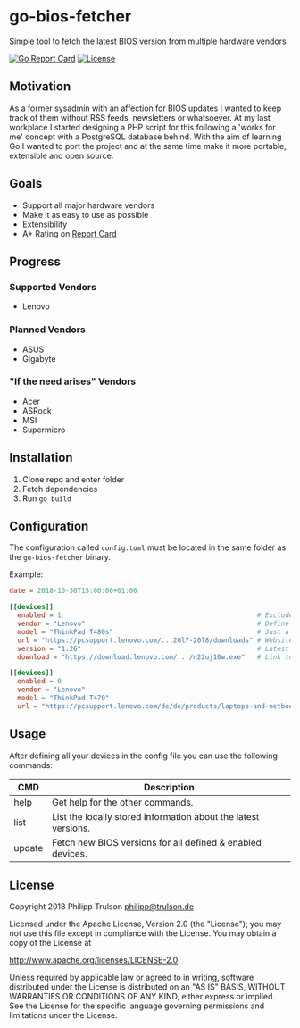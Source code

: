 # go-bios-fetcher
Simple tool to fetch the latest BIOS version from multiple hardware vendors

[![Go Report Card](https://goreportcard.com/badge/github.com/der-eismann/go-bios-fetcher)](https://goreportcard.com/report/github.com/der-eismann/go-bios-fetcher) [![License](https://img.shields.io/github/license/der-eismann/go-bios-fetcher.svg)](./LICENSE)

## Motivation

As a former sysadmin with an affection for BIOS updates I wanted to keep track of them without RSS feeds, newsletters or whatsoever. At my last workplace I started designing a PHP script for this following a 'works for me' concept with a PostgreSQL database behind. With the aim of learning Go I wanted to port the project and at the same time make it more portable, extensible and open source. 


## Goals

 * Support all major hardware vendors
 * Make it as easy to use as possible
 * Extensibility
 * A+ Rating on [Report Card](https://goreportcard.com/badge/github.com/der-eismann/go-bios-fetcher)

## Progress

### Supported Vendors
 * Lenovo

### Planned Vendors
 * ASUS
 * Gigabyte

### "If the need arises" Vendors
 * Acer
 * ASRock
 * MSI
 * Supermicro

## Installation

1. Clone repo and enter folder
2. Fetch dependencies
3. Run `go build`

## Configuration

The configuration called `config.toml` must be located in the same folder as the `go-bios-fetcher` binary.

Example:
``` toml
date = 2018-10-30T15:00:00+01:00

[[devices]]
  enabled = 1                                                 # Exclude entry from being updated
  vendor = "Lenovo"                                           # Define which module to use
  model = "ThinkPad T480s"                                    # Just a label, no real use
  url = "https://pcsupport.lenovo.com/...20l7-20l8/downloads" # Website to get the info from
  version = "1.26"                                            # Latest version, set by the program
  download = "https://download.lenovo.com/.../n22uj10w.exe"   # Link to latest version, set by program

[[devices]]
  enabled = 0
  vendor = "Lenovo"
  model = "ThinkPad T470"
  url = "https://pcsupport.lenovo.com/de/de/products/laptops-and-netbooks/thinkpad-t-series-laptops/thinkpad-t470/downloads" 
```

## Usage

After defining all your devices in the config file you can use the following commands:

| CMD      | Description                                                    |
| -------- | -------------------------------------------------------------- |
| help     | Get help for the other commands.                               |
| list     | List the locally stored information about the latest versions. |
| update   | Fetch new BIOS versions for all defined & enabled devices.     |

## License
 
Copyright 2018 Philipp Trulson <philipp@trulson.de>
 
Licensed under the Apache License, Version 2.0 (the "License");
you may not use this file except in compliance with the License.
You may obtain a copy of the License at
 
http://www.apache.org/licenses/LICENSE-2.0
 
Unless required by applicable law or agreed to in writing, software
distributed under the License is distributed on an "AS IS" BASIS,
WITHOUT WARRANTIES OR CONDITIONS OF ANY KIND, either express or implied.
See the License for the specific language governing permissions and
limitations under the License.
